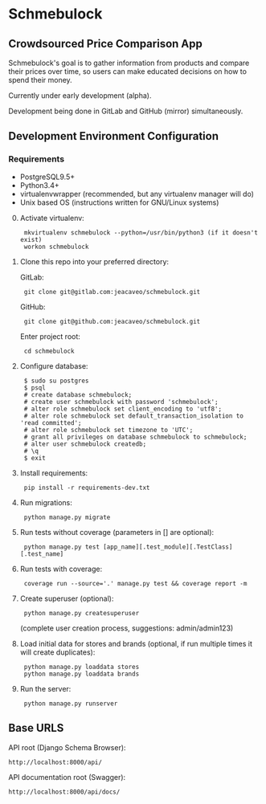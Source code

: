 # Schmebulock
## Crowdsourced Price Comparison App

Schmebulock's goal is to gather information from products and compare their prices over time, so users can make educated decisions on how to spend their money.

Currently under early development (alpha).

Development being done in GitLab and GitHub (mirror) simultaneously.

## Development Environment Configuration

### Requirements

- PostgreSQL9.5+
- Python3.4+
- virtualenvwrapper (recommended, but any virtualenv manager will do)
- Unix based OS (instructions written for GNU/Linux systems)


0. Activate virtualenv:

        mkvirtualenv schmebulock --python=/usr/bin/python3 (if it doesn't exist)
        workon schmebulock

1. Clone this repo into your preferred directory:

    GitLab:

        git clone git@gitlab.com:jeacaveo/schmebulock.git

    GitHub:

        git clone git@github.com:jeacaveo/schmebulock.git

    Enter project root:

        cd schmebulock

2. Configure database:

        $ sudo su postgres
        $ psql
        # create database schmebulock;
        # create user schmebulock with password 'schmebulock';
        # alter role schmebulock set client_encoding to 'utf8';
        # alter role schmebulock set default_transaction_isolation to 'read committed';
        # alter role schmebulock set timezone to 'UTC';
        # grant all privileges on database schmebulock to schmebulock;
        # alter user schmebulock createdb;
        # \q
        $ exit

3. Install requirements:

        pip install -r requirements-dev.txt

4. Run migrations:

        python manage.py migrate

5. Run tests without coverage (parameters in [] are optional):

        python manage.py test [app_name][.test_module][.TestClass][.test_name]

6. Run tests with coverage:

        coverage run --source='.' manage.py test && coverage report -m

7. Create superuser (optional):

        python manage.py createsuperuser
    (complete user creation process, suggestions: admin/admin123)

8. Load initial data for stores and brands (optional, if run multiple times it will create duplicates):

        python manage.py loaddata stores
        python manage.py loaddata brands

9. Run the server:

        python manage.py runserver

## Base URLS

API root (Django Schema Browser):

    http://localhost:8000/api/

API documentation root (Swagger):

    http://localhost:8000/api/docs/
